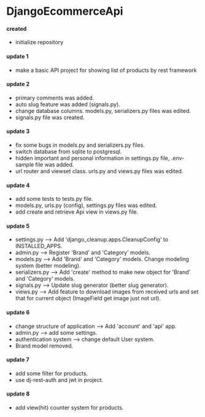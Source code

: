 # DjangoEcommerceApi

#### created
* initialize repository



#### update 1
* make a basic API project for showing list of products by rest framework 



#### update 2
* primary comments was added.
* auto slug feature was added (signals.py).
* change database columns. models.py, serializers.py files was edited.
* signals.py file was created.



#### update 3
* fix some bugs in models.py and serializers.py files.
* switch database from sqlite to postgresql.
* hidden important and personal information in settings.py file, .env-sample file was added.
* url router and viewset class. urls.py and views.py files was edited.



#### update 4
* add some tests to tests.py file.
* models.py, urls.py (config), settings.py files was edited.
* add create and retrieve Api view in views.py file.



#### update 5
* settings.py --> Add 'django_cleanup.apps.CleanupConfig' to INSTALLED_APPS.
* admin.py --> Register 'Brand' and 'Category' models.
* models.py --> Add 'Brand' and 'Category' models. Change modeling system (better modeling).
* serializers.py --> Add 'create' method to make new object for 'Brand' and 'Category' models.
* signals.py --> Update slug generator (better slug generator).
* views.py --> Add feature to download images from received urls and set that for current object (ImageField get image just not url).



#### update 6
* change structure of application --> Add 'account' and 'api' app.
* admin.py --> add some settings.
* authentication system --> change default User system.
* Brand model removed.



#### update 7
* add some filter for products.
* use dj-rest-auth and jwt in project.



#### update 8
* add view(hit) counter system for products.